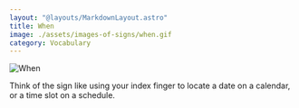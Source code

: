 ```yaml
---
layout: "@layouts/MarkdownLayout.astro"
title: When
image: ./assets/images-of-signs/when.gif
category: Vocabulary
---
```


![When](@signs/when.gif)

Think of the sign like using your index finger to locate a date on a calendar,
or a time slot on a schedule.
